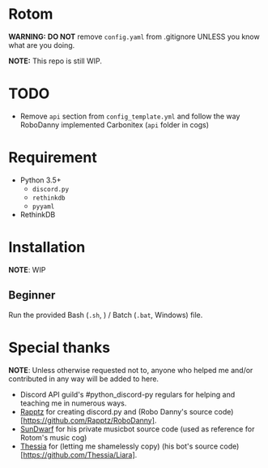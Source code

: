 # Rotom
**WARNING:** **DO NOT** remove `config.yaml` from .gitignore UNLESS you know what are you doing.

**NOTE:** This repo is still WIP.

# TODO
- Remove `api` section from `config_template.yml` and follow the way RoboDanny implemented Carbonitex (`api` folder in cogs)

# Requirement
- Python 3.5+
  - `discord.py`
  - `rethinkdb`
  - `pyyaml`
- RethinkDB

# Installation
**NOTE**: WIP
## Beginner
Run the provided Bash (`.sh`, ) / Batch (`.bat`, Windows) file.

# Special thanks
**NOTE**: Unless otherwise requested not to, anyone who helped me and/or contributed in any way will be added to here.
- Discord API guild's #python_discord-py regulars for helping and teaching me in numerous ways.
- [Rapptz](https://github.com/Rapptz]) for creating discord.py and (Robo Danny's source code)[https://github.com/Rapptz/RoboDanny].
- [SunDwarf](https://github.com/SunDwarf) for his private musicbot source code (used as reference for Rotom's music cog)
- [Thessia](https://github.com/Thessia) for (letting me shamelessly copy) (his bot's source code)[https://github.com/Thessia/Liara].
